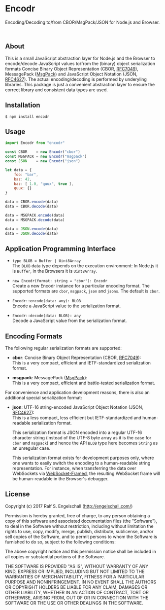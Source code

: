 
Encodr
======

Encoding/Decoding to/from CBOR/MsgPack/JSON for Node.js and Browser.

<p/>
<img src="https://nodei.co/npm/encodr.png?downloads=true&stars=true" alt=""/>

<p/>
<img src="https://david-dm.org/rse/encodr.png" alt=""/>

About
-----

This is a small JavaScript abstraction layer for Node.js and the Browser
to encode/decode JavaScript values to/from the (binary) object serialization formats
Concise Binary Object Representation (CBOR, [RFC7049](https://tools.ietf.org/html/rfc7049)),
MessagePack ([MsgPack](https://github.com/msgpack/msgpack/blob/master/spec.md))
and JavaScript Object Notation (JSON, [RFC4627](https://tools.ietf.org/html/rfc4627)).
The actual encoding/decoding is performed by underyling libraries. This
package is just a convenient abstraction layer to ensure the correct
library and consistent data types are used.

Installation
------------

```shell
$ npm install encodr
```

Usage
-----

```js
import Encodr from "encodr"

const CBOR    = new Encodr("cbor")
const MSGPACK = new Encodr("msgpack")
const JSON    = new Encodr("json")

let data = {
    foo: "bar",
    baz: 42,
    baz: [ 1.0, "quux", true ],
    quux: {}
}

data = CBOR.encode(data)
data = CBOR.decode(data)

data = MSGPACK.encode(data)
data = MSGPACK.decode(data)

data = JSON.encode(data)
data = JSON.decode(data)
```

Application Programming Interface
---------------------------------

- `type BLOB = Buffer | Uint8Array`<br/>
  The `BLOB` data type depends on the execution environment:
  In Node.js it is `Buffer`, in the Browsers it is `Uint8Array`.

- `new Encodr(format: string = "cbor"): Encodr`<br/>
  Create a new Encodr instance for a particular encoding
  format. The supported formats are `cbor`, `msgpack`, `json`
  and `jsons`. The default is `cbor`.

- `Encodr::encode(data: any): BLOB`<br/>
  Encode a JavaScript value to the serialization format.

- `Encodr::decode(data: BLOB): any`<br/>
  Decode a JavaScript value from the serialization format.

Encoding Formats
----------------

The following regular serialization formats are supported:

- **cbor**: Concise Binary Object Representation (CBOR, [RFC7049](https://tools.ietf.org/html/rfc7049)):<br/>
  This is a very compact, efficient and IETF-standardized serialization format.

- **msgpack**: MessagePack ([MsgPack](https://github.com/msgpack/msgpack/blob/master/spec.md)):<br/>
  This is a very compact, efficient and battle-tested serialization format.

For convenience and application development reasons, there is also an additional special serialization format:

- **json**: UTF-16 string-encoded JavaScript Object Notation (JSON, [RFC4627](https://tools.ietf.org/html/rfc4627)):<br/>
  This is a less compact, less efficient but IETF-standardized and human-readable serialization format.

  This serialization format is JSON encoded into a regular UTF-16 character
  string (instead of the UTF-8 byte array as it is the case for `cbor` and `msgpack`)
  and hence the API `BLOB` type here becomes `String` as an unregular case.

  This serialization format exists for development purposes only, where one wants to
  easily switch the encoding to a human-readable string representation.
  For instance, when transferring the data over WebSockets via
  [WebSocket-Framed](https://github.com/rse/websocket-framed), the
  resulting WebSocket frame will be human-readable in the Browser's
  debugger.

License
-------

Copyright (c) 2017 Ralf S. Engelschall (http://engelschall.com/)

Permission is hereby granted, free of charge, to any person obtaining
a copy of this software and associated documentation files (the
"Software"), to deal in the Software without restriction, including
without limitation the rights to use, copy, modify, merge, publish,
distribute, sublicense, and/or sell copies of the Software, and to
permit persons to whom the Software is furnished to do so, subject to
the following conditions:

The above copyright notice and this permission notice shall be included
in all copies or substantial portions of the Software.

THE SOFTWARE IS PROVIDED "AS IS", WITHOUT WARRANTY OF ANY KIND,
EXPRESS OR IMPLIED, INCLUDING BUT NOT LIMITED TO THE WARRANTIES OF
MERCHANTABILITY, FITNESS FOR A PARTICULAR PURPOSE AND NONINFRINGEMENT.
IN NO EVENT SHALL THE AUTHORS OR COPYRIGHT HOLDERS BE LIABLE FOR ANY
CLAIM, DAMAGES OR OTHER LIABILITY, WHETHER IN AN ACTION OF CONTRACT,
TORT OR OTHERWISE, ARISING FROM, OUT OF OR IN CONNECTION WITH THE
SOFTWARE OR THE USE OR OTHER DEALINGS IN THE SOFTWARE.

